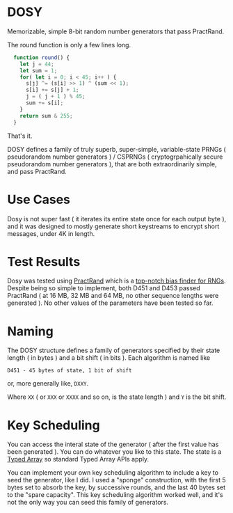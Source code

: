 # DOSY

Memorizable, simple 8-bit random number generators that pass PractRand.

The round function is only a few lines long.

```js
  function round() {
    let j = 44;
    let sum = 1;
    for( let i = 0; i < 45; i++ ) {
      s[j] ^= (s[i] >> 1) ^ (sum << 1);
      s[i] += s[j] + 1;
      j = ( j + 1 ) % 45;
      sum += s[i];
    }
    return sum & 255;
  }
```

That's it.

DOSY defines a family of truly superb, super-simple, variable-state PRNGs ( pseudorandom number generators ) / CSPRNGs ( cryptogrpahically secure pseudorandom number generators ), that are both extraordinarily simple, and pass PractRand.

# Use Cases

Dosy is not super fast ( it iterates its entire state once for each output byte ), and it was designed to mostly generate short keystreams to encrypt short messages, under 4K in length. 

# Test Results

Dosy was tested using [PractRand](http://pracrand.sourceforge.net/) which is a [top-notch bias finder for RNGs](https://stackoverflow.com/a/27160492/7652736). Despite being so simple to implement, both D451 and D453 passed PractRand ( at 16 MB, 32 MB and 64 MB, no other sequence lengths were generated ). No other values of the parameters have been tested so far. 

# Naming

The DOSY structure defines a family of generators specified by their state length ( in bytes ) and a bit shift ( in bits ). Each algorithm is named like 

`D451 - 45 bytes of state, 1 bit of shift`

or, more generally like, `DXXY`.

Where `XX` ( or `XXX` or `XXXX` and so on, is the state length ) and `Y` is the bit shift. 

# Key Scheduling

You can access the interal state of the generator ( after the first value has been generated ). You can do whatever you like to this state. The state is a [Typed Array](https://developer.mozilla.org/en-US/docs/Web/JavaScript/Typed_arrays) so standard Typed Array APIs apply. 

You can implement your own key scheduling algorithm to include a key to seed the generator, like I did. I used a "sponge" construction, with the first 5 bytes set to absorb the key, by successive rounds, and the last 40 bytes set to the "spare capacity". This key scheduling algorithm worked well, and it's not the only way you can seed this family of generators.


